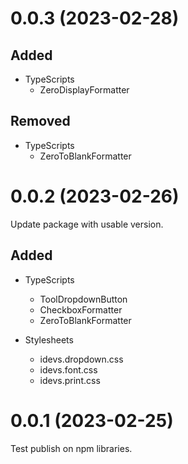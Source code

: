 # 0.0.3 (2023-02-28)

## Added

- TypeScripts
    - ZeroDisplayFormatter

## Removed

- TypeScripts
    - ZeroToBlankFormatter



# 0.0.2 (2023-02-26)

Update package with usable version.

## Added

- TypeScripts
    - ToolDropdownButton
    - CheckboxFormatter
    - ZeroToBlankFormatter

- Stylesheets
    - idevs.dropdown.css
    - idevs.font.css
    - idevs.print.css



# 0.0.1 (2023-02-25)

Test publish on npm libraries.
